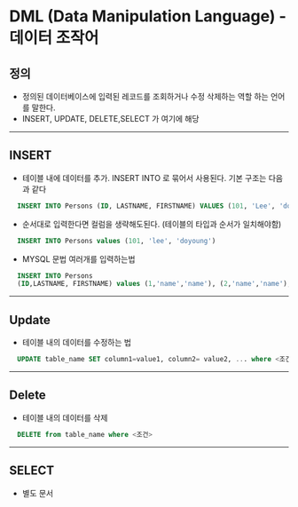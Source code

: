 # DML (Data Manipulation Language) - 데이터 조작어

## 정의

- 정의된 데이터베이스에 입력된 레코드를 조회하거나 수정 삭제하는 역할 하는 언어를 말한다.
- INSERT, UPDATE, DELETE,SELECT 가 여기에 해당

---

## INSERT

- 테이블 내에 데이터를 추가. INSERT INTO 로 묶어서 사용된다. 기본 구조는 다음과 같다

```SQL
  INSERT INTO Persons (ID, LASTNAME, FIRSTNAME) VALUES (101, 'Lee', 'do young') where <조건>
```

- 순서대로 입력한다면 컬럼을 생략해도된다. (테이블의 타입과 순서가 일치해야함)

```sql
  INSERT INTO Persons values (101, 'lee', 'doyoung')
```

- MYSQL 문법 여러개를 입력하는법

```SQL
  INSERT INTO Persons
  (ID,LASTNAME, FIRSTNAME) values (1,'name','name'), (2,'name','name'), ...
```

<!-- 테스트를 안해봄 직접 해보자 -->
<!-- - Oracle에서는 이런 방법을 사용해야한다. 내장 가상 테이블 DUAL 을 이용한 두가지 방법

```sql
  Insert into <table_name> (column1, column2, ... )
    select (value1, value2, ...) from Dual union all
    select (value1, value2, ...) from Dual union all
    select (value1, value2, ...) from Dual union all
    select (value1, value2, ...) from Dual union all
```

```sql
  Insert All
    into table(column1, column2, ...)
      values (value1, value2, ...)
    into table(column1, column2, ...)
      values (value1, value2, ...)
    into table(column1, column2, ...)
      values (value1, value2, ...)
    into table(column1, column2, ...)
      values (value1, value2, ...)
    select * from dual;
``` -->

---

## Update

- 테이블 내의 데이터를 수정하는 법

```sql
  UPDATE table_name SET column1=value1, column2= value2, ... where <조건>
```

---

## Delete

- 테이블 내의 데이터를 삭제

```sql
  DELETE from table_name where <조건>
```

---

## SELECT

- 별도 문서
